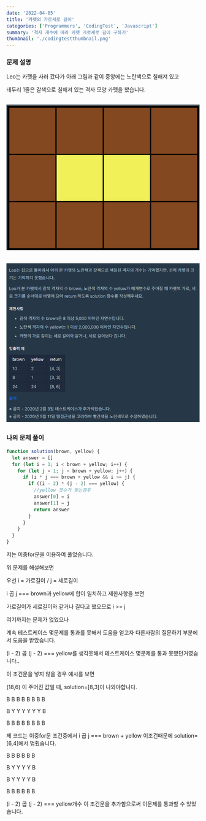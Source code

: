 ```yaml
---
date: '2022-04-05'
title: '카펫의 가로세로 길이'
categories: ['Programmers', 'CodingTest', 'Javascript']
summary: '격자 개수에 따라 카펫 가로세로 길이 구하기'
thumbnail: './codingtestthumbnail.png'
---
```


### 문제 설명

Leo는 카펫을 사러 갔다가 아래 그림과 같이 중앙에는 노란색으로 칠해져 있고

테두리 1줄은 갈색으로 칠해져 있는 격자 모양 카펫을 봤습니다.

## ![file:///C:/Reactblog/LEEBLOG/static/programmers/carpet1.PNG](../static/programmers/carpet1.PNG)

## ![file:///C:/Reactblog/LEEBLOG/static/programmers/carpet2.PNG](../static/programmers/carpet2.PNG)

### 나의 문제 풀이

```javascript
function solution(brown, yellow) {
  let answer = []
  for (let i = 1; i < brown + yellow; i++) {
    for (let j = 1; j < brown + yellow; j++) {
      if (i * j === brown + yellow && i >= j) {
        if ((i - 2) * (j - 2) === yellow) {
          //yellow 갯수가 맞는경우
          answer[0] = i
          answer[1] = j
          return answer
        }
      }
    }
  }
}
```

저는 이중for문을 이용하여 풀었습니다.

위 문제를 해설해보면

우선 i = 가로길이 / j = 세로길이

i 곱 j === brown과 yellow에 합이 일치하고 제한사항을 보면

가로길이가 세로길이와 같거나 길다고 했으므로 i >= j

여기까지는 문제가 없었으나

계속 테스트케이스 몇문제를 통과를 못해서 도움을 얻고자 다른사람의 질문하기 부분에서 도움을 받았습니다.

(i - 2) 곱 (j - 2) === yellow를 생각못해서 테스트케이스 몇문제를 통과 못했던거였습니다..

이 조건문을 넣지 않을 경우 예시를 보면

(18,6) 이 주어진 값일 때, solution=[8,3]이 나와야합니다.

B B B B B B B B

B Y Y Y Y Y Y B

B B B B B B B B

제 코드는 이중for문 조건중에서 i 곱 j === brown + yellow 이조건때문에 solution=[6,4]에서 멈췄습니다.

B B B B B B

B Y Y Y Y B

B Y Y Y Y B

B B B B B B

(i - 2) 곱 (j - 2) === yellow개수 이 조건문을 추가함으로써 이문제를 통과할 수 있었습니다.

